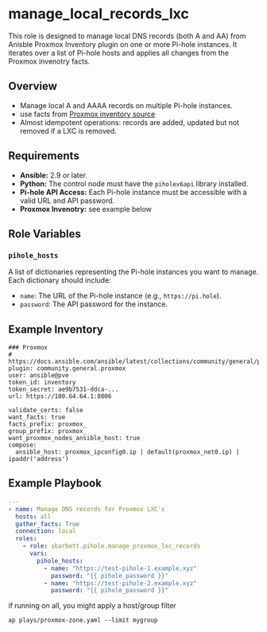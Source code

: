 # manage_local_records_lxc

This role is designed to manage local DNS records (both A and AA) from Anisble Proxmox Inventory plugin on one or more Pi-hole instances. It iterates over a list of Pi-hole hosts and applies all changes from the Proxmox invenotry facts.

## Overview

- Manage local A and AAAA records on multiple Pi-hole instances.
- use facts from [Proxmox inventory source](https://docs.ansible.com/ansible/latest/collections/community/general/proxmox_inventory.html)
- Almost idempotent operations: records are added, updated but not removed if a LXC is removed.

## Requirements

- **Ansible:** 2.9 or later.
- **Python:** The control node must have the `piholev6api` library installed.
- **Pi-hole API Access:** Each Pi-hole instance must be accessible with a valid URL and API password.
- **Proxmox Invenotry:** see example below

## Role Variables

### `pihole_hosts`

A list of dictionaries representing the Pi-hole instances you want to manage. Each dictionary should include:

- `name`: The URL of the Pi-hole instance (e.g., `https://pi.hole`).
- `password`: The API password for the instance.


## Example Inventory
```
### Proxmox
# https://docs.ansible.com/ansible/latest/collections/community/general/proxmox_inventory.html
plugin: community.general.proxmox
user: ansible@pve
token_id: inventory
token_secret: ae9b7531-ddca-...
url: https://100.64.64.1:8006

validate_certs: false
want_facts: true
facts_prefix: proxmox_
group_prefix: proxmox_
want_proxmox_nodes_ansible_host: true
compose:
  ansible_host: proxmox_ipconfig0.ip | default(proxmox_net0.ip) | ipaddr('address')
```


## Example Playbook

```yaml
---
- name: Manage DNS records for Proxmox LXC's
  hosts: all
  gather_facts: True
  connection: local
  roles:
    - role: sbarbett.pihole.manage_proxmox_lxc_records
      vars:
        pihole_hosts:
          - name: "https://test-pihole-1.example.xyz"
            password: "{{ pihole_password }}"
          - name: "https://test-pihole-2.example.xyz"
            password: "{{ pihole_password }}"
```

if running on all, you might apply a host/group filter

```
ap plays/proxmox-zone.yaml --limit mygroup
```


